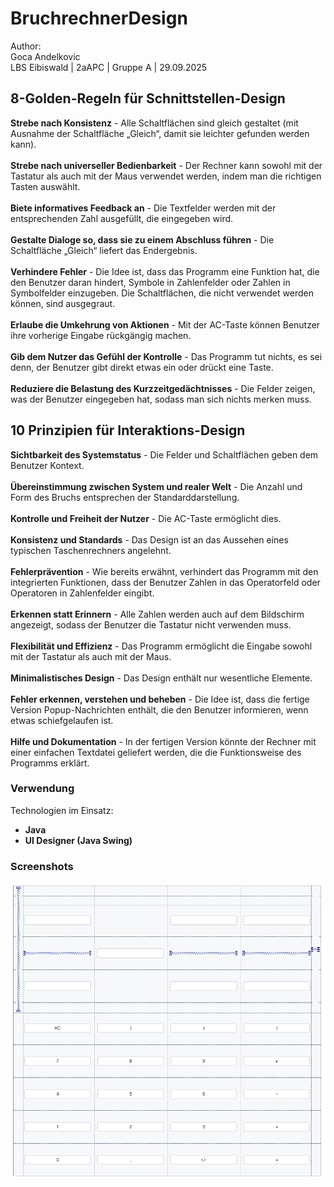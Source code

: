 # BruchrechnerDesign
Author: <br />Goca Andelkovic<br />
LBS Eibiswald | 2aAPC | Gruppe A |  29.09.2025

## 8-Golden-Regeln für Schnittstellen-Design
**Strebe nach Konsistenz** - Alle Schaltflächen sind gleich gestaltet (mit Ausnahme der Schaltfläche „Gleich“, damit sie leichter gefunden werden kann).<br />
<br />**Strebe nach universeller Bedienbarkeit** - Der Rechner kann sowohl mit der Tastatur als auch mit der Maus verwendet werden, indem man die richtigen Tasten auswählt.<br />
<br />**Biete informatives Feedback an** - Die Textfelder werden mit der entsprechenden Zahl ausgefüllt, die eingegeben wird.<br />
<br />**Gestalte Dialoge so, dass sie zu einem Abschluss führen** - Die Schaltfläche „Gleich“ liefert das Endergebnis.<br />
<br />**Verhindere Fehler** - Die Idee ist, dass das Programm eine Funktion hat, die den Benutzer daran hindert, Symbole in Zahlenfelder oder Zahlen in Symbolfelder einzugeben. Die Schaltflächen, die nicht verwendet werden können, sind ausgegraut.<br />
<br />**Erlaube die Umkehrung von Aktionen** - Mit der AC-Taste können Benutzer ihre vorherige Eingabe rückgängig machen.<br />
<br />**Gib dem Nutzer das Gefühl der Kontrolle** - Das Programm tut nichts, es sei denn, der Benutzer gibt direkt etwas ein oder drückt eine Taste.<br />
<br />**Reduziere die Belastung des Kurzzeitgedächtnisses** - Die Felder zeigen, was der Benutzer eingegeben hat, sodass man sich nichts merken muss.<br />


## 10 Prinzipien für Interaktions-Design
**Sichtbarkeit des Systemstatus** - Die Felder und Schaltflächen geben dem Benutzer Kontext.<br />
<br />**Übereinstimmung zwischen System und realer Welt** - Die Anzahl und Form des Bruchs entsprechen der Standarddarstellung.<br />
<br />**Kontrolle und Freiheit der Nutzer** - Die AC-Taste ermöglicht dies.<br />
<br />**Konsistenz und Standards** - Das Design ist an das Aussehen eines typischen Taschenrechners angelehnt.<br />
<br />**Fehlerprävention** - Wie bereits erwähnt, verhindert das Programm mit den integrierten Funktionen, dass der Benutzer Zahlen in das Operatorfeld oder Operatoren in Zahlenfelder eingibt.<br />
<br />**Erkennen statt Erinnern** - Alle Zahlen werden auch auf dem Bildschirm angezeigt, sodass der Benutzer die Tastatur nicht verwenden muss.<br />
<br />**Flexibilität und Effizienz** - Das Programm ermöglicht die Eingabe sowohl mit der Tastatur als auch mit der Maus.<br />
<br />**Minimalistisches Design** - Das Design enthält nur wesentliche Elemente.<br />
<br />**Fehler erkennen, verstehen und beheben** - Die Idee ist, dass die fertige Version Popup-Nachrichten enthält, die den Benutzer informieren, wenn etwas schiefgelaufen ist.<br />
<br />**Hilfe und Dokumentation** - In der fertigen Version könnte der Rechner mit einer einfachen Textdatei geliefert werden, die die Funktionsweise des Programms erklärt.<br />
### Verwendung
Technologien im Einsatz:<br />
- **Java**
- **UI Designer (Java Swing)**

### Screenshots
![alt text](https://github.com/dannyfox9898/BruchrechnerDesign/blob/main/src/br.png)
